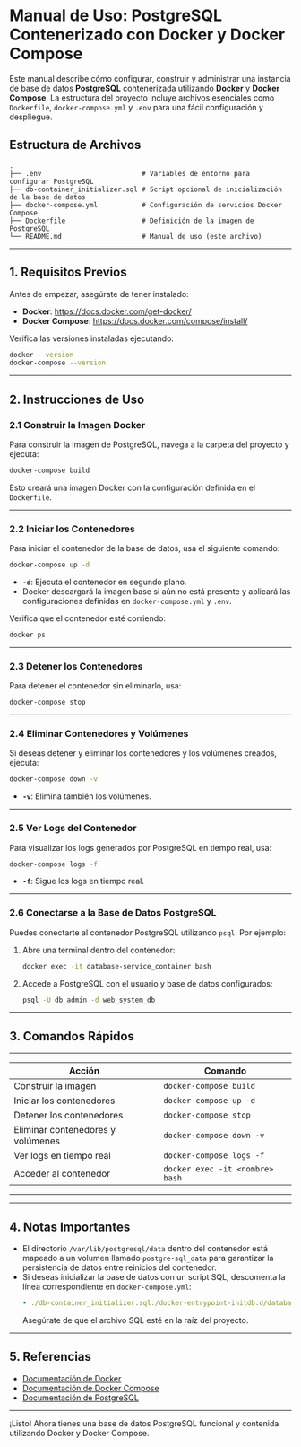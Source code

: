 # Manual de Uso: PostgreSQL Contenerizado con Docker y Docker Compose

Este manual describe cómo configurar, construir y administrar una instancia de base de datos **PostgreSQL** contenerizada utilizando **Docker** y **Docker Compose**. La estructura del proyecto incluye archivos esenciales como `Dockerfile`, `docker-compose.yml` y `.env` para una fácil configuración y despliegue.

## Estructura de Archivos

```
.
├── .env                         # Variables de entorno para configurar PostgreSQL
├── db-container_initializer.sql # Script opcional de inicialización de la base de datos
├── docker-compose.yml           # Configuración de servicios Docker Compose
├── Dockerfile                   # Definición de la imagen de PostgreSQL
└── README.md                    # Manual de uso (este archivo)
```

---

## 1. **Requisitos Previos**

Antes de empezar, asegúrate de tener instalado:

- **Docker**: https://docs.docker.com/get-docker/
- **Docker Compose**: https://docs.docker.com/compose/install/

Verifica las versiones instaladas ejecutando:
```bash
docker --version
docker-compose --version
```

---

## 2. **Instrucciones de Uso**

### **2.1 Construir la Imagen Docker**

Para construir la imagen de PostgreSQL, navega a la carpeta del proyecto y ejecuta:

```bash
docker-compose build
```

Esto creará una imagen Docker con la configuración definida en el `Dockerfile`.

---

### **2.2 Iniciar los Contenedores**

Para iniciar el contenedor de la base de datos, usa el siguiente comando:

```bash
docker-compose up -d
```

- **`-d`**: Ejecuta el contenedor en segundo plano.
- Docker descargará la imagen base si aún no está presente y aplicará las configuraciones definidas en `docker-compose.yml` y `.env`.

Verifica que el contenedor esté corriendo:
```bash
docker ps
```

---

### **2.3 Detener los Contenedores**

Para detener el contenedor sin eliminarlo, usa:
```bash
docker-compose stop
```

---

### **2.4 Eliminar Contenedores y Volúmenes**

Si deseas detener y eliminar los contenedores y los volúmenes creados, ejecuta:

```bash
docker-compose down -v
```

- **`-v`**: Elimina también los volúmenes.

---

### **2.5 Ver Logs del Contenedor**

Para visualizar los logs generados por PostgreSQL en tiempo real, usa:
```bash
docker-compose logs -f
```

- **`-f`**: Sigue los logs en tiempo real.

---

### **2.6 Conectarse a la Base de Datos PostgreSQL**

Puedes conectarte al contenedor PostgreSQL utilizando `psql`. Por ejemplo:

1. Abre una terminal dentro del contenedor:
   ```bash
   docker exec -it database-service_container bash
   ```

2. Accede a PostgreSQL con el usuario y base de datos configurados:
   ```bash
   psql -U db_admin -d web_system_db
   ```

---

## 3. **Comandos Rápidos**
-------------------------------------------------------------------------
| Acción                            | Comando                           |
|-----------------------------------|-----------------------------------|
| Construir la imagen               | `docker-compose build`            |
| Iniciar los contenedores          | `docker-compose up -d`            |
| Detener los contenedores          | `docker-compose stop`             |
| Eliminar contenedores y volúmenes | `docker-compose down -v`          |
| Ver logs en tiempo real           | `docker-compose logs -f`          |
| Acceder al contenedor             | `docker exec -it <nombre> bash`   |
-------------------------------------------------------------------------

---

## 4. **Notas Importantes**

- El directorio `/var/lib/postgresql/data` dentro del contenedor está mapeado a un volumen llamado `postgre-sql_data` para garantizar la persistencia de datos entre reinicios del contenedor.
- Si deseas inicializar la base de datos con un script SQL, descomenta la línea correspondiente en `docker-compose.yml`:
  ```yaml
  - ./db-container_initializer.sql:/docker-entrypoint-initdb.d/database_initializer.sql
  ```
  Asegúrate de que el archivo SQL esté en la raíz del proyecto.

---

## 5. **Referencias**

- [Documentación de Docker](https://docs.docker.com/)
- [Documentación de Docker Compose](https://docs.docker.com/compose/)
- [Documentación de PostgreSQL](https://www.postgresql.org/docs/)

---

¡Listo! Ahora tienes una base de datos PostgreSQL funcional y contenida utilizando Docker y Docker Compose.
